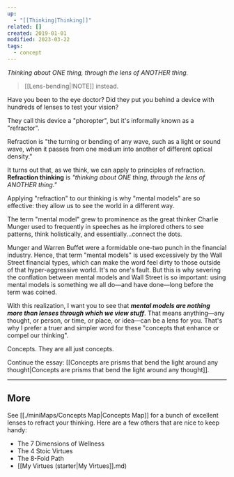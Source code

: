 ```yaml
---
up:
  - "[[Thinking|Thinking]]"
related: []
created: 2019-01-01
modified: 2023-03-22
tags:
  - concept
---
```

 *Thinking about ONE thing, through the lens of ANOTHER thing.*

> [[Lens-bending|!NOTE]] instead.

Have you been to the eye doctor? Did they put you behind a device with hundreds of lenses to test your vision? 

They call this device a "phoropter", but it's informally known as a "refractor". 

Refraction is "the turning or bending of any wave, such as a light or sound wave, when it passes from one medium into another of different optical density."

It turns out that, as we think, we can apply to principles of refraction. **Refraction thinking** is *"thinking about ONE thing, through the lens of ANOTHER thing."* 

Applying "refraction" to our thinking is why "mental models" are so effective: they allow us to see the world in a different way. 

The term "mental model" grew to prominence as the great thinker Charlie Munger used to frequently in speeches as he implored others to see patterns, think holistically, and essentially...connect the dots. 

Munger and Warren Buffet were a formidable one-two punch in the financial industry. Hence, that term "mental models" is used excessively by the Wall Street financial types, which can make the word feel dirty to those outside of that hyper-aggressive world. It's no one's fault. But this is why severing the conflation between mental models and Wall Street is so important: using mental models is something we all do—and have done—long before the term was coined. 

With this realization, I want you to see that ***mental models are nothing more than lenses through which we view stuff***. That means anything—any thought, or person, or time, or place, or idea—can be a lens for you. That's why I prefer a truer and simpler word for these "concepts that enhance or compel our thinking". 

Concepts. They are all just concepts. 

Continue the essay: [[Concepts are prisms that bend the light around any thought|Concepts are prisms that bend the light around any thought]].

---

## More
See [[./miniMaps/Concepts Map|Concepts Map]] for a bunch of excellent lenses to refract your thinking. Here are a few others that are nice to keep handy:

- The 7 Dimensions of Wellness
- The 4 Stoic Virtues
- The 8-Fold Path
- [[My Virtues (starter|My Virtues]].md)
